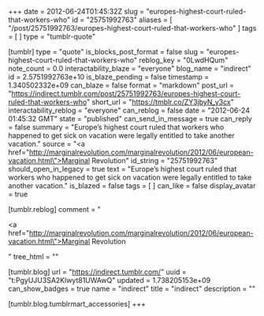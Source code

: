 +++
date = 2012-06-24T01:45:32Z
slug = "europes-highest-court-ruled-that-workers-who"
id = "25751992763"
aliases = [ "/post/25751992763/europes-highest-court-ruled-that-workers-who" ]
tags = [ ]
type = "tumblr-quote"

[tumblr]
type = "quote"
is_blocks_post_format = false
slug = "europes-highest-court-ruled-that-workers-who"
reblog_key = "0LwdHQum"
note_count = 0.0
interactability_blaze = "everyone"
blog_name = "indirect"
id = 2.5751992763e+10
is_blaze_pending = false
timestamp = 1.340502332e+09
can_blaze = false
format = "markdown"
post_url = "https://indirect.tumblr.com/post/25751992763/europes-highest-court-ruled-that-workers-who"
short_url = "https://tmblr.co/ZY3jbyN_y3cx"
interactability_reblog = "everyone"
can_reblog = false
date = "2012-06-24 01:45:32 GMT"
state = "published"
can_send_in_message = true
can_reply = false
summary = "Europe’s highest court ruled that workers who happened to get sick on vacation were legally entitled to take another vacation."
source = "<a href=\"http://marginalrevolution.com/marginalrevolution/2012/06/european-vacation.html\">Marginal Revolution</a>"
id_string = "25751992763"
should_open_in_legacy = true
text = "Europe’s highest court ruled that workers who happened to get sick on vacation were legally entitled to take another vacation."
is_blazed = false
tags = [ ]
can_like = false
display_avatar = true

[tumblr.reblog]
comment = "<p><a href=\"http://marginalrevolution.com/marginalrevolution/2012/06/european-vacation.html\">Marginal Revolution</a></p>"
tree_html = ""

[tumblr.blog]
url = "https://indirect.tumblr.com/"
uuid = "t:PgyUJU3SA2Klwyt81UWAwQ"
updated = 1.738205153e+09
can_show_badges = true
name = "indirect"
title = "indirect"
description = ""

[tumblr.blog.tumblrmart_accessories]
+++
